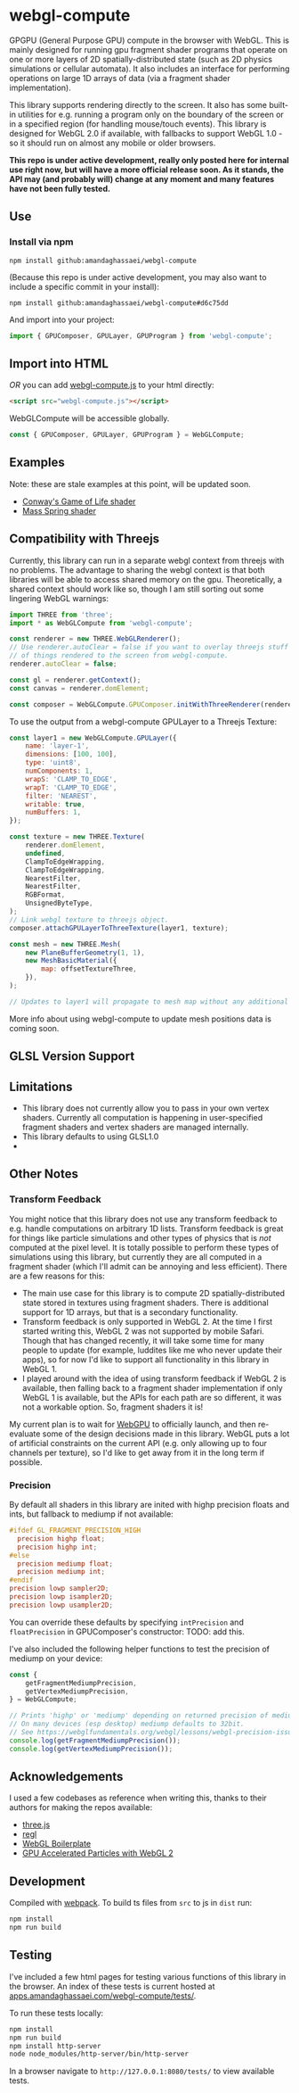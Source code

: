 # webgl-compute

GPGPU (General Purpose GPU) compute in the browser with WebGL.  This is mainly designed for running gpu fragment shader programs that operate on one or more layers of 2D spatially-distributed state (such as 2D physics simulations or cellular automata).  It also includes an interface for performing operations on large 1D arrays of data (via a fragment shader implementation).

This library supports rendering directly to the screen.  It also has some built-in utilities for e.g. running a program only on the boundary of the screen or in a specified region (for handling mouse/touch events).  This library is designed for WebGL 2.0 if available, with fallbacks to support WebGL 1.0 - so it should run on almost any mobile or older browsers.

**This repo is under active development, really only posted here for internal use right now, but will have a more official release soon.  As it stands, the API may (and probably will) change at any moment and many features have not been fully tested.**


## Use


### Install via npm

`npm install github:amandaghassaei/webgl-compute`

(Because this repo is under active development, you may also want to include a specific commit in your install):

`npm install github:amandaghassaei/webgl-compute#d6c75dd`

And import into your project:

```js
import { GPUComposer, GPULayer, GPUProgram } from 'webgl-compute';
```

## Import into HTML

*OR* you can add [webgl-compute.js](./dist/webgl-compute.js) to your html directly:

```html
<script src="webgl-compute.js"></script>
```

WebGLCompute will be accessible globally.

```js
const { GPUComposer, GPULayer, GPUProgram } = WebGLCompute;
```

## Examples

Note: these are stale examples at this point, will be updated soon.  
- [Conway's Game of Life shader](https://github.com/amandaghassaei/ConwayShader)
- [Mass Spring shader](https://github.com/amandaghassaei/MassSpringShader)


## Compatibility with Threejs

Currently, this library can run in a separate webgl context from threejs with no problems.  The advantage to sharing the webgl context is that both libraries will be able to access shared memory on the gpu.  Theoretically, a shared context should work like so, though I am still sorting out some lingering WebGL warnings:

```js
import THREE from 'three';
import * as WebGLCompute from 'webgl-compute';

const renderer = new THREE.WebGLRenderer();
// Use renderer.autoClear = false if you want to overlay threejs stuff on top
// of things rendered to the screen from webgl-compute.
renderer.autoClear = false;

const gl = renderer.getContext();
const canvas = renderer.domElement;

const composer = WebGLCompute.GPUComposer.initWithThreeRenderer(renderer);
```

To use the output from a webgl-compute GPULayer to a Threejs Texture:

```js
const layer1 = new WebGLCompute.GPULayer({
	name: 'layer-1',
	dimensions: [100, 100],
	type: 'uint8',
	numComponents: 1,
	wrapS: 'CLAMP_TO_EDGE',
	wrapT: 'CLAMP_TO_EDGE',
	filter: 'NEAREST',
	writable: true,
	numBuffers: 1,
});

const texture = new THREE.Texture(
	renderer.domElement,
	undefined,
	ClampToEdgeWrapping,
	ClampToEdgeWrapping,
	NearestFilter,
	NearestFilter,
	RGBFormat,
	UnsignedByteType,
);
// Link webgl texture to threejs object.
composer.attachGPULayerToThreeTexture(layer1, texture);

const mesh = new THREE.Mesh(
	new PlaneBufferGeometry(1, 1),
	new MeshBasicMaterial({
		map: offsetTextureThree,
	}),
);

// Updates to layer1 will propagate to mesh map without any additional needsUpdate flags.
```

More info about using webgl-compute to update mesh positions data is coming soon.


## GLSL Version Support


## Limitations

- This library does not currently allow you to pass in your own vertex shaders.  Currently all computation is happening in user-specified fragment shaders and vertex shaders are managed internally.
- This library defaults to using GLSL1.0 
- 

## Other Notes

### Transform Feedback

You might notice that this library does not use any transform feedback to e.g. handle computations on arbitrary 1D lists.  Transform feedback is great for things like particle simulations and other types of physics that is *not* computed at the pixel level.  It is totally possible to perform these types of simulations using this library, but currently they are all computed in a fragment shader (which I'll admit can be annoying and less efficient).  There are a few reasons for this:

- The main use case for this library is to compute 2D spatially-distributed state stored in textures using fragment shaders.  There is additional support for 1D arrays, but that is a secondary functionality.
- Transform feedback is only supported in WebGL 2.  At the time I first started writing this, WebGL 2 was not supported by mobile Safari.  Though that has changed recently, it will take some time for many people to update (for example, luddites like me who never update their apps), so for now I'd like to support all functionality in this library in WebGL 1.
- I played around with the idea of using transform feedback if WebGL 2 is available, then falling back to a fragment shader implementation if only WebGL 1 is available, but the APIs for each path are so different, it was not a workable option.  So, fragment shaders it is!

My current plan is to wait for [WebGPU](https://web.dev/gpu/) to officially launch, and then re-evaluate some of the design decisions made in this library.  WebGL puts a lot of artificial constraints on the current API (e.g. only allowing up to four channels per texture), so I'd like to get away from it in the long term if possible.

### Precision

By default all shaders in this library are inited with highp precision floats and ints, but fallback to mediump if not available:
```glsl
#ifdef GL_FRAGMENT_PRECISION_HIGH
  precision highp float;
  precision highp int;
#else
  precision mediump float;
  precision mediump int;
#endif
precision lowp sampler2D;
precision lowp isampler2D;
precision lowp usampler2D;
```

You can override these defaults by specifying `intPrecision` and `floatPrecision` in GPUComposer's constructor:
TODO: add this.

I've also included the following helper functions to test the precision of mediump on your device:

```js
const {
	getFragmentMediumpPrecision,
	getVertexMediumpPrecision,
} = WebGLCompute;

// Prints 'highp' or 'mediump' depending on returned precision of mediump.
// On many devices (esp desktop) mediump defaults to 32bit.
// See https://webglfundamentals.org/webgl/lessons/webgl-precision-issues.html for more info.
console.log(getFragmentMediumpPrecision());
console.log(getVertexMediumpPrecision());
```


## Acknowledgements

I used a few codebases as reference when writing this, thanks to their authors for making the repos available:

- [three.js](https://github.com/mrdoob/three.js/)
- [regl](https://github.com/regl-project/regl)
- [WebGL Boilerplate](https://webglfundamentals.org/webgl/lessons/webgl-boilerplate.html)
- [GPU Accelerated Particles with WebGL 2](https://gpfault.net/posts/webgl2-particles.txt.html)


## Development

Compiled with [webpack](https://www.npmjs.com/package/webpack).  To build ts files from `src` to js in `dist` run:

```sh
npm install
npm run build
```


## Testing

I've included a few html pages for testing various functions of this library in the browser.  An index of these tests is current hosted at [apps.amandaghassaei.com/webgl-compute/tests/](http://apps.amandaghassaei.com/webgl-compute/tests/).

To run these tests locally:

```sh
npm install
npm run build
npm install http-server
node node_modules/http-server/bin/http-server
```

In a browser navigate to `http://127.0.0.1:8080/tests/` to view available tests.